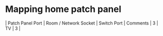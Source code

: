 # Mapping home patch panel

| Patch Panel Port | Room / Network Socket | Switch Port | Comments
|                3 | TV                    |           3 |
